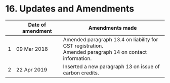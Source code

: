 # 16. Updates and Amendments

| | Date of amendment | Amendments made |
| - | - | - |
| 1 | 09 Mar 2018 | Amended paragraph 13.4 on liability for GST registration.<br> Amended paragraph 14 on contact information. |
| 2 | 22 Apr 2019 | Inserted a new paragraph 13 on issue of carbon credits. |

